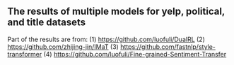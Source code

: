 ## The results of multiple models for yelp, political, and title datasets

Part of the results are from:
(1) https://github.com/luofuli/DualRL 
(2) https://github.com/zhijing-jin/IMaT
(3) https://github.com/fastnlp/style-transformer
(4) https://github.com/luofuli/Fine-grained-Sentiment-Transfer

